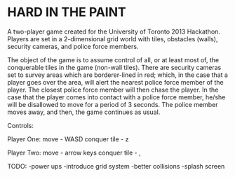 HARD IN THE PAINT
=====

A two-player game created for the University of Toronto 2013 Hackathon. Players are set in a 2-dimensional grid 
world with tiles, obstacles (walls), security cameras, and police force members.

The object of the game is to assume control of all, or at least most of, the conquerable tiles in the 
game (non-wall tiles). There are security cameras set to survey areas which are borderer-lined in red; which,
in the case that a player goes over the area, will alert the nearest police force member of the player. The closest 
police force member will then chase the player. In the case that the player comes into contact with a police force member,
he/she will be disallowed to move for a period of 3 seconds. The police member moves away, and then, the game continues
as usual.

Controls:

Player One:
move - WASD
conquer tile - z

Player Two:
move - arrow keys
conquer tile - ,

TODO: 
-power ups
-introduce grid system
-better collisions
-splash screen
